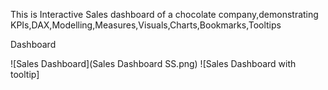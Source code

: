 This is Interactive Sales dashboard of a chocolate company,demonstrating KPIs,DAX,Modelling,Measures,Visuals,Charts,Bookmarks,Tooltips

Dashboard

![Sales Dashboard](Sales Dashboard SS.png)
![Sales Dashboard with tooltip]
